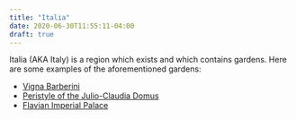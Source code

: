 ```yaml
---
title: "Italia"
date: 2020-06-30T11:55:11-04:00
draft: true
---
```


Italia (AKA Italy) is a region which exists and which contains gardens. Here are some examples of the aforementioned gardens:

* [Vigna Barberini](/garden/vigna_barberini/)
* [Peristyle of the Julio-Claudia Domus](/garden/peristyle_of_the_julio-claudia_domus/)
* [Flavian Imperial Palace](/garden/flavian_imperial_palace/)